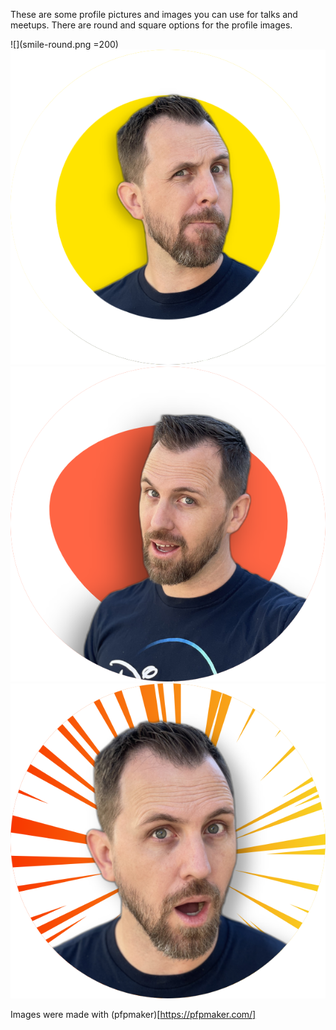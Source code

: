 These are some profile pictures and images you can use for talks and meetups.
There are round and square options for the profile images.

![](smile-round.png =200)
![](what-yellow-round.png)
![](hey-round.png)
![](surprised-round.png)

Images were made with (pfpmaker)[https://pfpmaker.com/]
